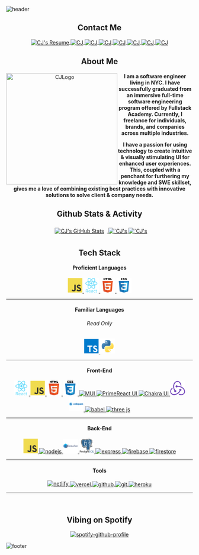<!--                                                                HEADER                                                                            -->

![header](https://capsule-render.vercel.app/api?type=waving&color=0:301D42,10:553373,20:7a49a5,30:6D4194,40:A17FC0,50:C9B6DB,60:A17FC0,70:6D4194,80:7a49a5,90:553373,100:301D42&height=180&text=CJ%20Jones&fontAlignY=35&animation=scaleIn&desc=Software%20Engineer&descAlign=80&descAlignY=59&descSize=30)

 <!--                                                                CONTACT ME                                                                       -->
 <h2 align="center"> Contact Me </h2>
<div>
   <p align="center">
   <p align="center" style="right:103%;">
      <a href="https://www.seejonesengineer.com/assets/CJsSoftwareEngineeringResume.24a34476.pdf" target="_blank">
         <img align="center" src="https://img.shields.io/badge/Resume-000000?style=for-the-badge&logo=readthedocs&logoColor=white" alt="CJ's Resume"  />
      </a>  
      <a href="https://www.linkedin.com/in/cjones1827/" target="_blank">
         <img align="center" src="https://img.shields.io/badge/LinkedIn-0e76a8?style=for-the-badge&logo=linkedin&logoColor=white" alt="CJ"s LinkedIn" />
      </a>
      <a href="mailto:cj@seejonesengineer.com" target="blank">
         <img align="center" src="https://img.shields.io/badge/Email-d4af37?style=for-the-badge&logo=gmail&logoColor=white" alt="CJ"s Email" />
      </a>
       <a href="https://www.tiktok.com/@seejonesengineer" target="blank">
         <img align="center" src="https://img.shields.io/badge/Tiktok-00f2ea?style=for-the-badge&logo=TikTok&logoColor=white" alt="CJ"s TikTok" />
      </a>
      <a href="https://www.instagram.com/seejonesengineer/" target="blank">
         <img align="center" src="https://img.shields.io/badge/Instagram-833AB4?style=for-the-badge&logo=Instagram&logoColor=white" alt="CJ"s Instagram" />
      </a>
      <a href="https://twitter.com/cjonesengineer1" target="blank">
         <img align="center" src="https://img.shields.io/badge/Twitter-00acee?style=for-the-badge&logo=Twitter&logoColor=white" alt="CJ"s Twitter" />
      </a> 
      <a href="https://www.youtube.com/channel/UCIgDLvCc7d6pX1LrhgwLZMw" target="blank">
         <img align="center" src="https://img.shields.io/badge/Youtube-ff0000?style=for-the-badge&logo=Youtube&logoColor=white" alt="CJ"s Youtube" />
      </a> 
      <a href="https://www.seejonesengineer.com/" target="_blank">
         <img align="center" src="https://img.shields.io/badge/Portfolio-000000?style=for-the-badge&logo=opsgenie&logoColor=white" alt="CJ"s Portfolio"/>
      </a>
  </p>
</div>
 
 <!--                                                                ABOUT ME                                                                         -->
 <h2 align="center"> About Me </h2>
<div align="center" text-align="center">
  <img id="avatar" align="left" src= "https://i.imgur.com/crQOGMn.png" width="300" height="300" title="CJLogo"/>

  <h4 align="center" vertical-align="middle">
    <p align="center">I am a software engineer living in NYC. I have successfully graduated from an immersive full-time software engineering program offered by Fullstack Academy. Currently, I freelance for individuals, brands, and companies across multiple industries.
    </p>
    <p align="center">I have a passion for using technology to create intuitive & visually stimulating UI for enhanced user experiences. This, coupled with a penchant for furthering my knowledge and SWE skillset, gives me a love of combining existing best practices with innovative solutions to solve client & company needs.
    </p>
    <!-- <p align="center">I enjoy working with libraries/frameworks such as React & React Native Expo. I’m looking to grow in my software engineer journey by transitioning from freelance. I plan to start a career at a company where communication, passion, and innovation go hand in hand. I am also currently studying data structures & algorithms. I’m looking to collaborate on projects on varying topics. One of my strongest passions is entertainment, so I would love to collaborate with individuals or groups on anything music, tv/movie, 3D, or gaming-related.
    </p> -->
  </h4>
</div>

 <!--                                                                 Github Stats & Activity                                                                -->
 <h2 align="center"> Github Stats & Activity </h2>
 <div align='center'>
<p align='center' display='flex' justify-content='space-between'>
  <a href="https://github.com/cjones-87"> <img align="center" style="margin:0.5rem" src="https://github-readme-stats.vercel.app/api?username=cjones-87&custom_title=CJ's%20Github%20Stats&card_width=100&show_icons=true&line_height=40&count_private=true&theme=midnight-purple" alt="CJ's GitHub Stats" /> 
  </a> 
<a href="https://github.com/cjones-87">
  <img align="center" src="https://github-readme-stats.vercel.app/api/top-langs/?username=cjones-87&custom_title=CJ's%20Most%20Used%20Languages&theme=midnight-purple" alt=`CJ's Most Used Languages`/>
</a>
<a href="https://github.com/cjones-87">
  <img align="center" src="https://github-readme-streak-stats.herokuapp.com?user=cjones-87&hide_border=true&date_format=M%20j%5B%2C%20Y%5D&theme=midnight-purple" alt=`CJ's Github Streak`/>
</a>
</p>  
</div>

<h2 align="center"> Tech Stack </h2>

<!--                         PROFICIENT LANGUAGES                        -->
<h4 align="center">Proficient Languages</h4>
<div  align="center" >
  <a href="https://developer.mozilla.org/en-US/docs/Web/JavaScript" target="_blank" rel="noreferrer">
    <img src="https://raw.githubusercontent.com/devicons/devicon/master/icons/javascript/javascript-original.svg" alt="javascript" width="40" height="40"/>
  </a>
  <a href="https://reactjs.org/" target="_blank" rel="noreferrer"> 
    <img src="https://raw.githubusercontent.com/devicons/devicon/master/icons/react/react-original-wordmark.svg" alt="react" width="40" height="40"/> 
  </a> 
  <a href="https://www.w3.org/html/" target="_blank" rel="noreferrer"> 
    <img src="https://raw.githubusercontent.com/devicons/devicon/master/icons/html5/html5-original-wordmark.svg" alt="html5" width="40" height="40"/>
  </a> 
  <a href="https://www.w3schools.com/css/" target="_blank" rel="noreferrer"> 
    <img src="https://raw.githubusercontent.com/devicons/devicon/master/icons/css3/css3-original-wordmark.svg" alt="css3" width="40" height="40"/> 
  </a>  
</div>
<hr>
<!--                         FAMILIAR LANGUAGES                        -->
<h4 align="center">Familiar Languages</h4>
<h6 align="center">Read Only</h6>
<div align="center">
  <a href="https://www.typescriptlang.org/" target="_blank" rel="noreferrer"> 
    <img src="https://raw.githubusercontent.com/devicons/devicon/master/icons/typescript/typescript-original.svg" alt="typescript" width="40" height="40"/> 
  </a> 
  <a href="https://www.python.org" target="_blank" rel="noreferrer"> 
    <img src="https://raw.githubusercontent.com/devicons/devicon/master/icons/python/python-original.svg" alt="python" width="40" height="40"/> 
  </a>
</div>

<hr>
<!--                                                                FRONT-END                                                                         -->
<h4 align="center"> Front-End </h4>
<div  align="center">
  <a href="https://reactjs.org/" target="_blank" rel="noreferrer"> 
    <img src="https://raw.githubusercontent.com/devicons/devicon/master/icons/react/react-original-wordmark.svg" alt="react" width="40" height="40"/> 
  </a> 
  <a href="https://developer.mozilla.org/en-US/docs/Web/JavaScript" target="_blank" rel="noreferrer">
    <img src="https://raw.githubusercontent.com/devicons/devicon/master/icons/javascript/javascript-original.svg" alt="javascript" width="40" height="40"/>
  </a>
  <a href="https://www.w3.org/html/" target="_blank" rel="noreferrer"> 
    <img src="https://raw.githubusercontent.com/devicons/devicon/master/icons/html5/html5-original-wordmark.svg" alt="html5" width="40" height="40"/>
  </a> 
  <a href="https://www.w3schools.com/css/" target="_blank" rel="noreferrer"> 
    <img src="https://raw.githubusercontent.com/devicons/devicon/master/icons/css3/css3-original-wordmark.svg" alt="css3" width="40" height="40"/> 
  </a> 
  <a href="https://mui.com/" target="_blank" rel="noreferrer"> 
    <img src="https://seeklogo.com/images/M/material-ui-logo-5BDCB9BA8F-seeklogo.com.png" alt="MUI" width="40" height="40"/> 
  </a> 
  <a href="https://www.primefaces.org/primereact/" target="_blank" rel="noreferrer"> 
    <img src="https://www.primefaces.org/primereact/images/primereact-logo-dark.svg" alt="PrimeReact UI" width="40" height="40"/> 
  </a> 
  <a href="https://chakra-ui.com/" target="_blank" rel="noreferrer"> 
    <img src="https://img.icons8.com/color/344/chakra-ui.png" alt="Chakra UI" width="40" height="40"/> 
  </a> 
  <a href="https://redux.js.org" target="_blank" rel="noreferrer"> 
    <img src="https://raw.githubusercontent.com/devicons/devicon/master/icons/redux/redux-original.svg" alt="redux" width="40" height="40"/> 
  </a>
  <a href="https://webpack.js.org" target="_blank" rel="noreferrer"> 
    <img src="https://raw.githubusercontent.com/devicons/devicon/d00d0969292a6569d45b06d3f350f463a0107b0d/icons/webpack/webpack-original-wordmark.svg" alt="webpack" width="40" height="40"/> 
  </a>
   <a href="https://babeljs.io/" target="_blank" rel="noreferrer"> 
    <img src="https://img.icons8.com/wired/344/ffffff/babel.png" alt="babel" width="40" height="40" />
  </a> 
  <a href="https://threejs.org/" target="_blank" rel="noreferrer"> 
    <img src="https://cdn.jsdelivr.net/gh/devicons/devicon/icons/threejs/threejs-original-wordmark.svg" alt="three js" width="40" height="40" />
  </a>
</div>
<hr>
<!--                                                                    BACKEND                                                                      -->
<h4 align="center"> Back-End </h4>
<div  align="center">
  <a href="https://developer.mozilla.org/en-US/docs/Web/JavaScript" target="_blank" rel="noreferrer">
    <img src="https://raw.githubusercontent.com/devicons/devicon/master/icons/javascript/javascript-original.svg" alt="javascript" width="40" height="40"/>
  </a>
  <a href="https://nodejs.org" target="_blank" rel="noreferrer"> 
    <img src="https://img.icons8.com/fluency/344/node-js.png" alt="nodejs" width="40" height="40"/>   
   </a>
  <a href="https://sequelize.org/" target="_blank" rel="noreferrer"> 
    <img src="https://raw.githubusercontent.com/devicons/devicon/master/icons/sequelize/sequelize-original-wordmark.svg" alt="sequelize" width="40" height="40"/>
  </a>
  <a href="https://www.postgresql.org" target="_blank" rel="noreferrer"> 
    <img src="https://raw.githubusercontent.com/devicons/devicon/master/icons/postgresql/postgresql-original-wordmark.svg" alt="postgresql" width="40" height="40"/> 
  </a>
   <a href="https://expressjs.com" target="_blank" rel="noreferrer"> 
    <img src="https://cdn.jsdelivr.net/gh/devicons/devicon/icons/express/express-original.svg" alt="express" width="40" height="40"/> </a>
  </a>
   <a href="https://firebase.google.com/docs" target="_blank" rel="noreferrer"> 
    <img src="https://img.icons8.com/color/2x/firebase.png" alt="firebase" width="40" height="40"/> 
  </a> 
  <a href="https://firebase.google.com/docs/firestore" target="_blank" rel="noreferrer"> 
    <img src="https://img.icons8.com/color/2x/cloud-firestore.png" alt="firestore" width="40" height="40"/> 
  </a> 
  
  <!--
  <a href="https://www.mongodb.com/" target="_blank" rel="noreferrer"> 
    <img src="https://raw.githubusercontent.com/devicons/devicon/master/icons/mongodb/mongodb-original-wordmark.svg" alt="mongodb" width="40" height="40"/> 
  </a>
-->
</div>
<hr>
<!--                                                                    Tools                                                                      -->
<h4 align="center"> Tools </h4>
<div  align="center">
  <a href="https://www.netlify.com/" target="_blank" rel="noreferrer"> 
    <img src="https://img.icons8.com/external-tal-revivo-shadow-tal-revivo/2x/external-netlify-a-cloud-computing-company-that-offers-hosting-and-serverless-backend-services-for-static-websites-logo-shadow-tal-revivo.png" alt="netlify" width="30" height="20" /> 
  </a>
  <a href="https://vercel.com/" target="_blank" rel="noreferrer"> 
    <img align="center" img src="https://img.icons8.com/external-tanah-basah-glyph-tanah-basah/344/ffffff/external-glyph-shapes-tanah-basah-glyph-tanah-basah-69.png" width="35" height="35" alt="vercel"/> 
  </a>
  <a href="https://github.com/" target="_blank" rel="noreferrer"> 
    <img align="center" img src="https://img.icons8.com/dusk/45/000000/github.png" width="40" height="40" alt="github"/> 
  </a>
   <a href="https://git-scm.com/" target="_blank" rel="noreferrer"> 
    <img align="center" img src="https://img.icons8.com/nolan/45/git.png" width="40" height="40" alt="git"/> 
  </a>
  <a href="https://www.heroku.com/" target="_blank" rel="noreferrer"> 
    <img align="center" img src="https://img.icons8.com/nolan/45/heroku.png" width="40" height="40" alt="heroku"/> 
  </a>
</div>
<hr>
<!--                                                               Spacer Div                                                                        -->
<div>&nbsp;</div>

<!--                                                                Spotify                                                                          -->

<h2 align="center">Vibing on Spotify</h2>
<div align="center">

[![spotify-github-profile](https://spotify-github-profile.vercel.app/api/view?uid=7jngi162r9ulpop20gz5hdyoo&cover_image=true&theme=default&bar_color=7d3ccd&bar_color_cover=false)](https://spotify-github-profile.vercel.app/api/view?uid=7jngi162r9ulpop20gz5hdyoo&redirect=true)

</div>

<!--                                                                FOOTER                                                                            -->

![footer](https://capsule-render.vercel.app/api?type=waving&color=0:301D42,10:553373,20:7a49a5,30:6D4194,40:A17FC0,50:C9B6DB,60:A17FC0,70:6D4194,80:7a49a5,90:553373,100:301D42&height=100&reversal=true&section=footer)
